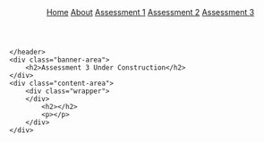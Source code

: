 <!DOCTYPE html>
<html>
<head>
	<title>Assessment 3</title>
		<link rel="stylesheet" href="css/style.css">
		<link rel="icon" href="img/star.png">
</head>
<body>

<div class="box-area">
	<header>
	<nav>
		<a href="homepage.html">Home</a>
		<a href="aboutpage.html">About</a>
		<a href="assessment1.html">Assessment 1</a>
		<a href="assessment2.html">Assessment 2</a>
		<a href="assessment3.html">Assessment 3</a>
	</nav>
	</div>

	</header>
	<div class="banner-area">
		<h2>Assessment 3 Under Construction</h2>
	</div>
	<div class="content-area">
		<div class="wrapper">
		</div>
			<h2></h2>
			<p></p>
		</div>
	</div>
</div>


</body>
</html>
